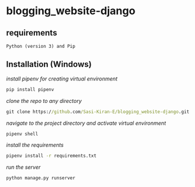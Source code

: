 # blogging_website-django

## requirements 
`Python (version 3) and Pip`

## Installation (Windows)

_install pipenv for creating virtual environment_

```cmd
pip install pipenv
```

_clone the repo to any directory_

```cmd
git clone https://github.com/Sasi-Kiran-E/blogging_website-django.git
```

_navigate to the project directory and activate virtual environment_

```cmd
pipenv shell
```

_install the requirements_

```cmd
pipenv install -r requirements.txt
```

_run the server_

```cmd
python manage.py runserver
```

